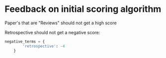 # Feedback on initial scoring algorithm

Paper's that are "Reviews" should not get a high score

Retrospective should not get a negative score:

```python
negative_terms = {
        'retrospective': -4
    }
```
